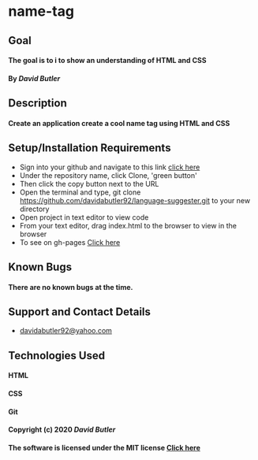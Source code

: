 # name-tag

## Goal

#### The goal is to i to show an understanding of HTML and CSS
#### By _**David Butler**_

## Description
#### Create an application create a cool name tag using HTML and CSS

## Setup/Installation Requirements
* Sign into your github and navigate to this link [click here](https://github.com/davidabutler92/name-tag.git) 
* Under the repository name, click Clone, 'green button'
* Then click the copy button next to the URL
* Open the terminal and type, git clone https://github.com/davidabutler92/language-suggester.git to your new directory
* Open project in text editor to view code
* From your text editor, drag index.html to the browser to view in the browser
* To see on gh-pages [Click here](https://davidabutler92.github.io/name-tag/)  

## Known Bugs 
#### There are no known bugs at the time.

## Support and Contact Details
* davidabutler92@yahoo.com

## Technologies Used 
#### HTML
#### CSS
#### Git 

#### Copyright (c) 2020 **_David Butler_**
#### The software is licensed under the MIT license [Click here](LICENSE.md)
